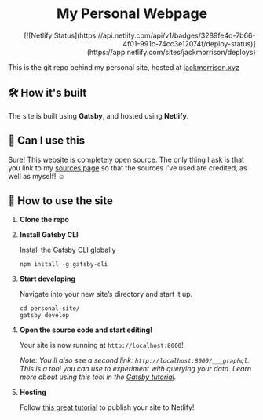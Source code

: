 <!-- <p align="center">
  <a href="https://jackmorrison.xyz">
    <img alt="Gatsby" src="https://www.gatsbyjs.org/monogram.svg" width="60" />
  </a>
</p> -->
<h1 align="center">
  My Personal Webpage
</h1>
<div align="right">
  [![Netlify Status](https://api.netlify.com/api/v1/badges/3289fe4d-7b66-4f01-991c-74cc3e12074f/deploy-status)](https://app.netlify.com/sites/jackmorrison/deploys)
</div>


This is the git repo behind my personal site, hosted at [jackmorrison.xyz](https://jackmorrison.netlify.app)

## 🛠 How it's built

The site is built using **Gatsby**, and hosted using **Netlify**.

## 🎨 Can I use this 

Sure! This website is completely open source. The only thing I ask is that you link to my [sources page](https://jackmorrison.netlify.app/credits) so that the sources I've used are credited, as well as myself! ☺️

## 🚀 How to use the site

1.  **Clone the repo**

1.  **Install Gatsby CLI**

    Install the Gatsby CLI globally

    ```shell
    npm install -g gatsby-cli
    ```
    
1.  **Start developing**

    Navigate into your new site’s directory and start it up.

    ```shell
    cd personal-site/
    gatsby develop
    ```

1.  **Open the source code and start editing!**

    Your site is now running at `http://localhost:8000`!

    _Note: You'll also see a second link: _`http://localhost:8000/___graphql`_. This is a tool you can use to experiment with querying your data. Learn more about using this tool in the [Gatsby tutorial](https://www.gatsbyjs.org/tutorial/part-five/#introducing-graphiql)._
    
1.  **Hosting**

    Follow [this great tutorial](https://www.netlify.com/blog/2016/02/24/a-step-by-step-guide-gatsby-on-netlify/) to publish your site to Netlify!
